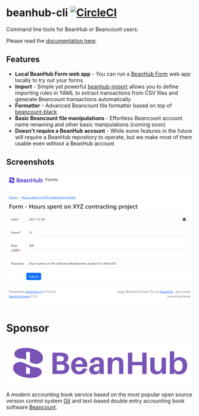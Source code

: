 # beanhub-cli [![CircleCI](https://dl.circleci.com/status-badge/img/gh/LaunchPlatform/beanhub-cli/tree/master.svg?style=svg)](https://dl.circleci.com/status-badge/redirect/gh/LaunchPlatform/beanhub-cli/tree/master)
Command line tools for BeanHub or Beancount users.

Please read the [documentation here](https://beanhub-cli-docs.beanhub.io).

## Features

- **Local BeanHub Form web app** - You can run a [BeanHub Form](https://beanhub.io/blog/2023/07/31/automating-beancount-data-input-with-beanhub-custom-forms/) web app locally to try out your forms
- **Import** - Simple yet powerful [beanhub-import](https://github.com/LaunchPlatform/beanhub-import) allows you to define importing rules in YAML to extract transactions from CSV files and generate Beancount transactions automatically
- **Formatter** - Advanced Beancount file formatter based on top of [beancount-black](https://github.com/LaunchPlatform/beancount-black)
- **Basic Beancount file manipulations** - Effortless Beancount account name renaming and other basic manipulations (coming soon)
- **Doesn't require a BeanHub account** - While some features in the future will require a BeanHub repository to operate, but we make most of them usable even without a BeanHub account

## Screenshots

<p align="center">
  <img src="https://github.com/LaunchPlatform/beanhub-cli/raw/master/assets/forms-screenshot.png?raw=true" alt="BeanHub Forms Screenshot" />
</p>

# Sponsor

<p align="center">
  <a href="https://beanhub.io"><img src="https://github.com/LaunchPlatform/beanhub-cli/raw/master/assets/beanhub.svg?raw=true" alt="BeanHub logo" /></a>
</p>

A modern accounting book service based on the most popular open source version control system [Git](https://git-scm.com/) and text-based double entry accounting book software [Beancount](https://beancount.github.io/docs/index.html).
